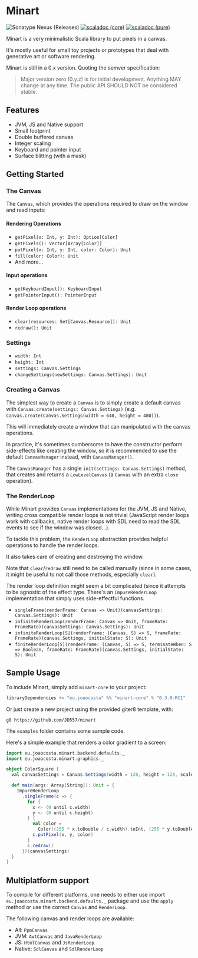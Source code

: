 # Minart

![Sonatype Nexus (Releases)](https://img.shields.io/nexus/r/eu.joaocosta/minart-core_2.13?server=https%3A%2F%2Foss.sonatype.org)
 [![scaladoc (core)](https://javadoc.io/badge2/eu.joaocosta/minart-core_2.13/scaladoc%20%28core%29.svg)](https://javadoc.io/doc/eu.joaocosta/minart-core_2.13)
 [![scaladoc (pure)](https://javadoc.io/badge2/eu.joaocosta/minart-pure_2.13/scaladoc%20%28pure%29.svg)](https://javadoc.io/doc/eu.joaocosta/minart-pure_2.13)

Minart is a very minimalistic Scala library to put pixels in a canvas.

It's mostly useful for small toy projects or prototypes that deal with
generative art or software rendering.

Minart is still in a 0.x version. Quoting the semver specification:
> Major version zero (0.y.z) is for initial development. Anything MAY change at any time. The public API SHOULD NOT be considered stable.

## Features

* JVM, JS and Native support
* Small footprint
* Double buffered canvas
* Integer scaling
* Keyboard and pointer input
* Surface blitting (with a mask)

## Getting Started

### The Canvas

The `Canvas`, which provides the operations required to draw on the window and read inputs:

#### Rendering Operations

* `getPixel(x: Int, y: Int): Option[Color]`
* `getPixels(): Vector[Array[Color]]`
* `putPixel(x: Int, y: Int, color: Color): Unit`
* `fill(color: Color): Unit`
* And more...

#### Input operations

* `getKeyboardInput(): KeyboardInput`
* `getPointerInput(): PointerInput`

#### Render Loop operations

* `clear(resources: Set[Canvas.Resource]): Unit`
* `redraw(): Unit`

### Settings

* `width: Int`
* `height: Int`
* `settings: Canvas.Settings`
* `changeSettings(newSettings: Canvas.Settings): Unit`

### Creating a Canvas

The simplest way to create a `Canvas` is to simply create a default canvas with
`Canvas.create(settings: Canvas.Settings)`
(e.g. `Canvas.create(Canvas.Settings(width = 640, height = 480))`).

This will immediately create a window that can manipulated with the canvas operations.

In practice, it's sometimes cumbersome to have the constructor perform side-effects like
creating the window, so it is recommended to use the default `CanvasManager` instead, with
`CanvasManager()`.

The `CanvasManager` has a single `init(settings: Canvas.Settings)` method, that creates
and returns a `LowLevelCanvas` (a `Canvas` with an extra `close` operation).

### The RenderLoop

While Minart provides `Canvas` implementations for the JVM, JS and Native, writing
cross compatible render loops is not trivial
(JavaScript render loops work with callbacks, native render loops with SDL need to
read the SDL events to see if the window was closed...).

To tackle this problem, the `RenderLoop` abstraction provides helpful operations
to handle the render loops.

It also takes care of creating and destroying the window.

Note that `clear`/`redraw` still need to be called manually (since in some cases, it might be useful to not call those methods, especially `clear`).

The render loop definition might seem a bit complicated (since it attempts to be agnostic of the effect type. There's an `ImpureRenderLoop` implementation that simply uses side-effectful functions.

* `singleFrame(renderFrame: Canvas => Unit)(canvasSettings: Canvas.Settings): Unit`
* `infiniteRenderLoop(renderFrame: Canvas => Unit, frameRate: FrameRate)(canvasSettings: Canvas.Settings): Unit`
* `infiniteRenderLoop[S](renderFrame: (Canvas, S) => S, frameRate: FrameRate)(canvas.Settings, initialState: S): Unit`
* `finiteRenderLoop[S](renderFrame: (Canvas, S) => S, terminateWhen: S => Boolean, frameRate: FrameRate)(canvas.Settings, initialState: S): Unit`

## Sample Usage

To include Minart, simply add `minart-core` to your project:

```scala
libraryDependencies += "eu.joaocosta" %% "minart-core" % "0.3.0-RC1"
```

Or just create a new project using the provided giter8 template, with:

```
g8 https://github.com/JD557/minart
```

The `examples` folder contains some sample code.

Here's a simple example that renders a color gradient to a screen:

```scala
import eu.joaocosta.minart.backend.defaults._
import eu.joaocosta.minart.graphics._

object ColorSquare {
  val canvasSettings = Canvas.Settings(width = 128, height = 128, scale = 4)

  def main(args: Array[String]): Unit = {
    ImpureRenderLoop
      .singleFrame(c => {
        for {
          x <- (0 until c.width)
          y <- (0 until c.height)
        } {
          val color =
            Color((255 * x.toDouble / c.width).toInt, (255 * y.toDouble / c.height).toInt, 255)
          c.putPixel(x, y, color)
        }
        c.redraw()
      })(canvasSettings)
  }
}
```

## Multiplatform support

To compile for different platforms, one needs to either use import `eu.joaocosta.minart.backend.defaults._`
package and use the `apply` method or use the correct `Canvas` and `RenderLoop`.

The following canvas and render loops are available:
* All: `PpmCanvas`
* JVM: `AwtCanvas` and `JavaRenderLoop`
* JS: `HtmlCanvas` and `JsRenderLoop`
* Native: `SdlCanvas` and `SdlRenderLoop`
